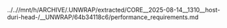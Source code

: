 ../..//mnt/h/ARCHIVE/.UNWRAP/extracted/CORE__2025-08-14__1310__host-duri-head-/__UNWRAP/64b34118c6/performance_requirements.md